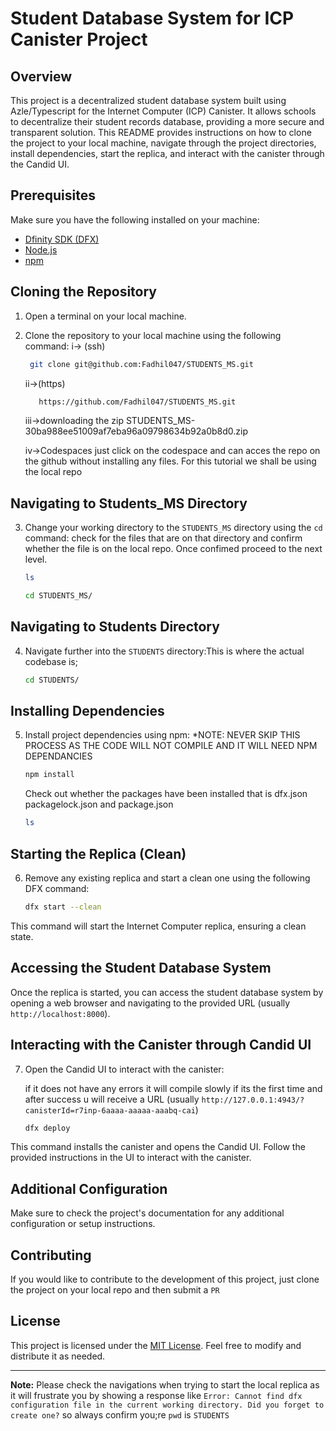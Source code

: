 # Student Database System for ICP Canister Project

## Overview

This project is a decentralized student database system built using Azle/Typescript for the Internet Computer (ICP) Canister. It allows schools to decentralize their student records database, providing a more secure and transparent solution. This README provides instructions on how to clone the project to your local machine, navigate through the project directories, install dependencies, start the replica, and interact with the canister through the Candid UI.

## Prerequisites

Make sure you have the following installed on your machine:

- [Dfinity SDK (DFX)](https://sdk.dfinity.org/docs/download.html)
- [Node.js](https://nodejs.org/)
- [npm](https://www.npmjs.com/)

## Cloning the Repository

1. Open a terminal on your local machine.

2. Clone the repository to your local machine using the following command:
    i-> (ssh)
      ```bash
       git clone git@github.com:Fadhil047/STUDENTS_MS.git
      ```

    ii->(https)
     ```bash
        https://github.com/Fadhil047/STUDENTS_MS.git
      ```
    iii->downloading the zip 
       STUDENTS_MS-30ba988ee51009af7eba96a09798634b92a0b8d0.zip

    iv->Codespaces 
       just click on the codespace and can acces the repo on the github without installing any files.
       For this tutorial we shall be using the local repo

## Navigating to Students_MS Directory

3. Change your working directory to the `STUDENTS_MS` directory using the `cd` command:
    check for the files that are on that directory and confirm whether the file is on the local repo. Once confimed proceed to the next level.
    ```bash
    ls
    ```

    ```bash
    cd STUDENTS_MS/
    ```

## Navigating to Students Directory

4. Navigate further into the `STUDENTS` directory:This is where the actual codebase is;

    ```bash
    cd STUDENTS/
    ```

## Installing Dependencies

5. Install project dependencies using npm:
   *NOTE: NEVER SKIP THIS PROCESS AS THE CODE WILL NOT COMPILE AND IT WILL NEED NPM DEPENDANCIES

    ```bash
    npm install
    ```
    Check out whether the packages have been installed 
      that is dfx.json packagelock.json and package.json 
    ```bash
    ls
    ```

## Starting the Replica (Clean)

6. Remove any existing replica and start a clean one using the following DFX command:

    ```bash
    dfx start --clean
    ```

This command will start the Internet Computer replica, ensuring a clean state.

## Accessing the Student Database System

Once the replica is started, you can access the student database system by opening a web browser and navigating to the provided URL (usually `http://localhost:8000`).

## Interacting with the Canister through Candid UI

7. Open the Candid UI to interact with the canister:
    
    if it does not have any errors it will compile slowly if its the first time and after success u will receive a URL (usually `http://127.0.0.1:4943/?canisterId=r7inp-6aaaa-aaaaa-aaabq-cai`)
    ```bash
    dfx deploy
    ```

This command installs the canister and opens the Candid UI. Follow the provided instructions in the UI to interact with the canister.

## Additional Configuration

Make sure to check the project's documentation for any additional configuration or setup instructions.

## Contributing

If you would like to contribute to the development of this project, just clone the project on your local repo and then submit a `PR`

## License

This project is licensed under the [MIT License](LICENSE). Feel free to modify and distribute it as needed.

---

**Note:** Please check the navigations when trying to start the local replica as it will frustrate you by showing a response like  `Error: Cannot find dfx configuration file in the current working directory. Did you forget to create one?` so always confirm you;re `pwd` is `STUDENTS`